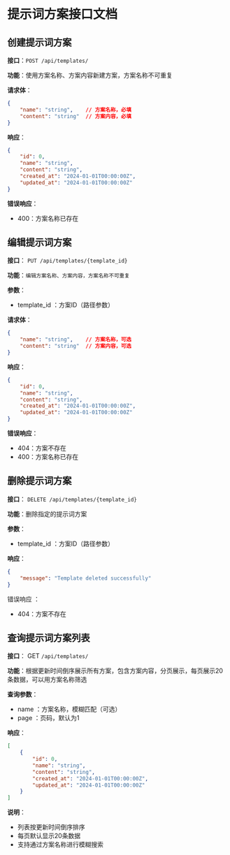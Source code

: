 # 提示词方案接口文档

## 创建提示词方案

**接口**：`POST /api/templates/`

**功能**：使用方案名称、方案内容新建方案，方案名称不可重复

**请求体**：

```json
{
    "name": "string",    // 方案名称，必填
    "content": "string"  // 方案内容，必填
}
```

**响应**：

```json
{
    "id": 0,
    "name": "string",
    "content": "string",
    "created_at": "2024-01-01T00:00:00Z",
    "updated_at": "2024-01-01T00:00:00Z"
}
```

**错误响应**：

- 400：方案名称已存在

## 编辑提示词方案

**接口**： `PUT /api/templates/{template_id}`

**功能**：`编辑方案名称、方案内容，方案名称不可重复`

**参数**：

- template_id ：方案ID（路径参数）

**请求体**：

```json
{
    "name": "string",    // 方案名称，可选
    "content": "string"  // 方案内容，可选
}
```

**响应**：

```json
{
    "id": 0,
    "name": "string",
    "content": "string",
    "created_at": "2024-01-01T00:00:00Z",
    "updated_at": "2024-01-01T00:00:00Z"
}
```

**错误响应**：

- 404：方案不存在
- 400：方案名称已存在

## 删除提示词方案

**接口**： `DELETE /api/templates/{template_id}`

**功能**：删除指定的提示词方案

**参数**：

- template_id ：方案ID（路径参数）

**响应**：

```json
{
    "message": "Template deleted successfully"
}
```

错误响应 ：

- 404：方案不存在

## 查询提示词方案列表

**接口**： GET `/api/templates/`

**功能**：根据更新时间倒序展示所有方案，包含方案内容，分页展示，每页展示20条数据，可以用方案名称筛选

**查询参数**：

- name ：方案名称，模糊匹配（可选）
- page ：页码，默认为1

**响应**：

```json
[
    {
        "id": 0,
        "name": "string",
        "content": "string",
        "created_at": "2024-01-01T00:00:00Z",
        "updated_at": "2024-01-01T00:00:00Z"
    }
]
```

**说明**：

- 列表按更新时间倒序排序
- 每页默认显示20条数据
- 支持通过方案名称进行模糊搜索
